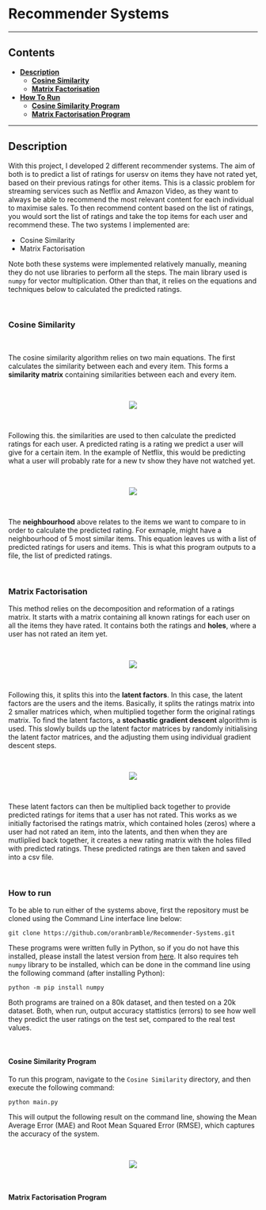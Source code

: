 # Recommender Systems

---
## Contents
- **[Description](#Description)**
  * **[Cosine Similarity](#Cosine-Similarity)**
  * **[Matrix Factorisation](#Matrix-Factorisation)**
- **[How To Run](#How-To-Run)**
  * **[Cosine Similarity Program](https://github.com/oranbramble/Recommender-Systems/blob/main/README.md#cosine-similarity-program)**
  * **[Matrix Factorisation Program](https://github.com/oranbramble/Recommender-Systems/blob/main/README.md#matrix-factorisation-program)**
---

## Description

With this project, I developed 2 different recommender systems. The aim of both is to predict a list of ratings for usersv on items they have not rated yet, based on their previous ratings for other items. This is a classic problem for streaming services such as Netflix and Amazon Video, as they want to always be able to recommend the most relevant content for each individual to maximise sales. To then recommend content based on the list of ratings, you would sort the list of ratings and take the top items for each user and recommend these. The two systems I implemented are:

- Cosine Similarity
- Matrix Factorisation

Note both these systems were implemented relatively manually, meaning they do not use libraries to perform all the steps. The main library used is `numpy` for vector multiplication. Other than that, it relies on the equations and techniques below to calculated the predicted ratings.

</br>

### Cosine Similarity

</br>

The cosine similarity algorithm relies on two main equations. The first calculates the similarity between each and every item. This forms a **similarity matrix** containing similarities between each and every item. 

</br>

<p align="center">
  <img src="https://github.com/oranbramble/Recommender-Systems/assets/56357864/3425bd18-2367-40c9-b428-5d4032d756c7">
</p>

</br>

Following this. the similarities are used to then calculate the predicted ratings for each user. A predicted rating is a rating we predict a user will give for a certain item. In the example of Netflix, this would be predicting what a user will probably rate for a new tv show they have not watched yet.

</br>

<p align="center">
  <img src="https://github.com/oranbramble/Recommender-Systems/assets/56357864/3e6d92cb-361d-4979-aa1d-e535339a6ea6">
</p>

</br>

The **neighbourhood** above relates to the items we want to compare to in order to calculate the predicted rating. For exmaple, might have a neighbourhood of 5 most similar items. This equation leaves us with a list of predicted ratings for users and items. This is what this program outputs to a file, the list of predicted ratings. 

</br> 

### Matrix Factorisation

This method relies on the decomposition and reformation of a ratings matrix. It starts with a matrix containing all known ratings for each user on all the items they have rated. It contains both the ratings and **holes**, where a user has not rated an item yet.

</br>

<p align="center">
  <img src="https://github.com/oranbramble/Recommender-Systems/assets/56357864/aab47861-04a3-4555-bc7e-1678e2faa6ac">
</p>

</br>

Following this, it splits this into the **latent factors**. In this case, the latent factors are the users and the items. Basically, it splits the ratings matrix into 2 smaller matrices which, when multiplied together form the original ratings matrix. To find the latent factors, a **stochastic gradient descent** algorithm is used. This slowly builds up the latent factor matrices by randomly initialising the latent factor matrices, and the adjusting them using individual gradient descent steps. 

</br>

<p align="center">
  <img src="https://github.com/oranbramble/Recommender-Systems/assets/56357864/ab7b2f47-c92c-4ace-9f09-d0e93713a4d2">
</p>

</br>

These latent factors can then be multiplied back together to provide predicted ratings for items that a user has not rated. This works as we initially factorised the ratings matrix, which contained holes (zeros) where a user had not rated an item, into the latents, and then when they are mutliplied back together, it creates a new rating matrix with the holes filled with predicted ratings. These predicted ratings are then taken and saved into a csv file. 

</br>

### How to run

To be able to run either of the systems above, first the repository must be cloned using the Command Line interface line below:

```
git clone https://github.com/oranbramble/Recommender-Systems.git
```

These programs were written fully in Python, so if you do not have this installed, please install the latest version from [here](https://www.python.org/downloads/). It also requires teh `numpy` library to be installed, which can be done in the command line using the following command (after installing Python):

```
python -m pip install numpy
```

Both programs are trained on a 80k dataset, and then tested on a 20k dataset. Both, when run, output accuracy stattistics (errors) to see how well they predict the user ratings on the test set, compared to the real test values.

</br>

#### Cosine Similarity Program

To run this program, navigate to the `Cosine Similarity` directory, and then execute the following command:

```
python main.py
```

This will output the following result on the command line, showing the Mean Average Error (MAE) and Root Mean Squared Error (RMSE), which captures the accuracy of the system. 

</br>

<p align="center">
  <img src="https://github.com/oranbramble/Recommender-Systems/assets/56357864/8eb7c06e-cced-4fc5-b9d2-74a463b44001">
</p>

</br>

#### Matrix Factorisation Program



